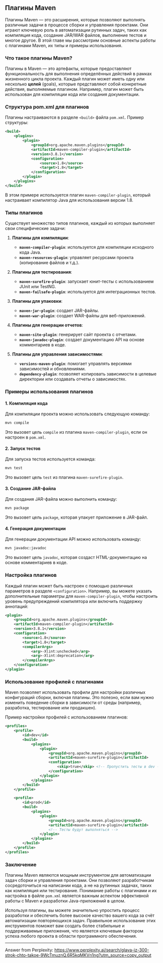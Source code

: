 ## Плагины Maven

Плагины Maven — это расширения, которые позволяют выполнять различные задачи в процессе сборки и управления проектами. Они играют ключевую роль в автоматизации рутинных задач, таких как компиляция кода, создание JAR/WAR файлов, выполнение тестов и многое другое. В этой главе мы рассмотрим основные аспекты работы с плагинами Maven, их типы и примеры использования.

### Что такое плагины Maven?

Плагины в Maven — это артефакты, которые предоставляют функциональность для выполнения определённых действий в рамках жизненного цикла проекта. Каждый плагин может иметь одну или несколько **целей** (goals), которые представляют собой конкретные действия, выполняемые плагином. Например, плагин может быть использован для компиляции кода или создания документации.

### Структура pom.xml для плагинов

Плагины настраиваются в разделе `<build>` файла `pom.xml`. Пример структуры:

```xml
<build>
    <plugins>
        <plugin>
            <groupId>org.apache.maven.plugins</groupId>
            <artifactId>maven-compiler-plugin</artifactId>
            <version>3.8.1</version>
            <configuration>
                <source>1.8</source>
                <target>1.8</target>
            </configuration>
        </plugin>
    </plugins>
</build>
```

В этом примере используется плагин `maven-compiler-plugin`, который настраивает компилятор Java для использования версии 1.8.

### Типы плагинов

Существует множество типов плагинов, каждый из которых выполняет свои специфические задачи:

1. **Плагины для компиляции**:
   - **`maven-compiler-plugin`**: используется для компиляции исходного кода Java.
   - **`maven-resources-plugin`**: управляет ресурсами проекта (копирование файлов и т.д.).

2. **Плагины для тестирования**:
   - **`maven-surefire-plugin`**: запускает юнит-тесты с использованием JUnit или TestNG.
   - **`maven-failsafe-plugin`**: используется для интеграционных тестов.

3. **Плагины для упаковки**:
   - **`maven-jar-plugin`**: создает JAR-файлы.
   - **`maven-war-plugin`**: создает WAR-файлы для веб-приложений.

4. **Плагины для генерации отчетов**:
   - **`maven-site-plugin`**: генерирует сайт проекта с отчетами.
   - **`maven-javadoc-plugin`**: создает документацию API на основе комментариев в коде.

5. **Плагины для управления зависимостями**:
   - **`versions-maven-plugin`**: помогает управлять версиями зависимостей и обновлениями.
   - **`dependency-plugin`**: позволяет копировать зависимости в целевые директории или создавать отчеты о зависимостях.

### Примеры использования плагинов

#### 1. Компиляция кода

Для компиляции проекта можно использовать следующую команду:

```bash
mvn compile
```

Это вызовет цель `compile` из плагина `maven-compiler-plugin`, если он настроен в `pom.xml`.

#### 2. Запуск тестов

Для запуска тестов используется команда:

```bash
mvn test
```

Это вызовет цель `test` из плагина `maven-surefire-plugin`.

#### 3. Создание JAR-файла

Для создания JAR-файла можно выполнить команду:

```bash
mvn package
```

Это вызовет цель `package`, которая упакует приложение в JAR-файл.

#### 4. Генерация документации

Для генерации документации API можно использовать команду:

```bash
mvn javadoc:javadoc
```

Это вызовет цель `javadoc`, которая создаст HTML-документацию на основе комментариев в коде.

### Настройка плагинов

Каждый плагин может быть настроен с помощью различных параметров в разделе `<configuration>`. Например, вы можете указать дополнительные параметры для `maven-compiler-plugin`, чтобы настроить уровень предупреждений компилятора или включить поддержку аннотаций:

```xml
<plugin>
    <groupId>org.apache.maven.plugins</groupId>
    <artifactId>maven-compiler-plugin</artifactId>
    <version>3.8.1</version>
    <configuration>
        <source>1.8</source>
        <target>1.8</target>
        <compilerArgs>
            <arg>-Xlint:unchecked</arg>
            <arg>-Xlint:deprecation</arg>
        </compilerArgs>
    </configuration>
</plugin>
```

### Использование профилей с плагинами

Maven позволяет использовать профили для настройки различных конфигураций сборки, включая плагины. Это полезно, если вам нужно изменить поведение сборки в зависимости от среды (например, разработка, тестирование или продакшен).

Пример настройки профилей с использованием плагинов:

```xml
<profiles>
    <profile>
        <id>dev</id>
        <build>
            <plugins>
                <plugin>
                    <groupId>org.apache.maven.plugins</groupId>
                    <artifactId>maven-surefire-plugin</artifactId>
                    <configuration>
                        <skip>true</skip> <!-- Пропустить тесты в dev -->
                    </configuration>
                </plugin>
            </plugins>
        </build>
    </profile>

    <profile>
        <id>prod</id>
        <build>
            <plugins>
                <plugin>
                    <groupId>org.apache.maven.plugins</groupId>
                    <artifactId>maven-surefire-plugin</artifactId>
                    <!-- Тесты будут выполняться -->
                </plugin>
            </plugins>
        </build>
    </profile>
</profiles>
```

### Заключение

Плагины Maven являются мощным инструментом для автоматизации задач сборки и управления проектами. Они позволяют разработчикам сосредоточиться на написании кода, а не на рутинных задачах, таких как компиляция или тестирование. Понимание работы с плагинами и их настройка в файле `pom.xml` является важным аспектом эффективной работы с Maven и разработки Java-приложений в целом.

Используя плагины, вы можете значительно упростить процесс разработки и обеспечить более высокое качество вашего кода за счёт автоматизации повторяющихся задач. Правильное использование этих инструментов поможет вам создать более стабильные и поддерживаемые приложения, что является ключевым фактором успеха любого проекта в области программного обеспечения.

---
Answer from Perplexity: https://www.perplexity.ai/search/glava-iz-300-strok-chto-takoe-9WcTmuznQ.6R5kqMKVn1ng?utm_source=copy_output

